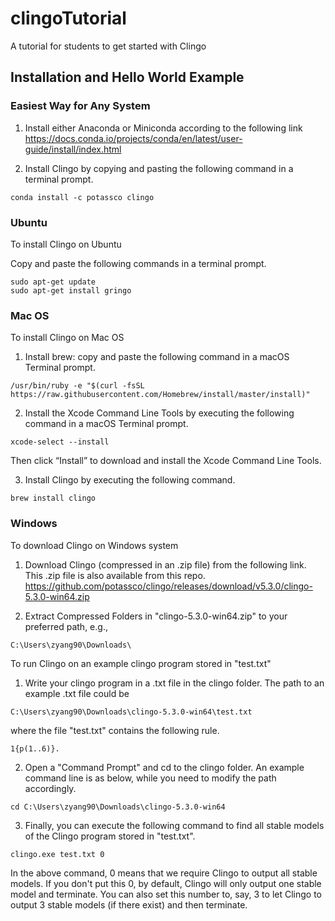 # clingoTutorial
A tutorial for students to get started with Clingo

## Installation and Hello World Example

### Easiest Way for Any System
1. Install either Anaconda or Miniconda according to the following link
https://docs.conda.io/projects/conda/en/latest/user-guide/install/index.html

2. Install Clingo by copying and pasting the following command in a terminal prompt.
```
conda install -c potassco clingo
```

### Ubuntu
To install Clingo on Ubuntu

Copy and paste the following commands in a terminal prompt.
```
sudo apt-get update
sudo apt-get install gringo
```

### Mac OS
To install Clingo on Mac OS

1. Install brew: copy and paste the following command in a macOS Terminal prompt.
```
/usr/bin/ruby -e "$(curl -fsSL https://raw.githubusercontent.com/Homebrew/install/master/install)"
```

2. Install the Xcode Command Line Tools by executing the following command in a macOS Terminal prompt.
```
xcode-select --install
```
Then click “Install” to download and install the Xcode Command Line Tools.

3. Install Clingo by executing the following command.
```
brew install clingo
```

### Windows
To download Clingo on Windows system

1. Download Clingo (compressed in an .zip file) from the following link. This .zip file is also available from this repo.
https://github.com/potassco/clingo/releases/download/v5.3.0/clingo-5.3.0-win64.zip

2. Extract Compressed Folders in "clingo-5.3.0-win64.zip" to your preferred path, e.g.,
```
C:\Users\zyang90\Downloads\
```

To run Clingo on an example clingo program stored in "test.txt"

1. Write your clingo program in a .txt file in the clingo folder. The path to an example .txt file could be 
```
C:\Users\zyang90\Downloads\clingo-5.3.0-win64\test.txt
```
where the file "test.txt" contains the following rule.
```
1{p(1..6)}.
```

2. Open a "Command Prompt" and cd to the clingo folder. An example command line is as below, while you need to modify the path accordingly.
```
cd C:\Users\zyang90\Downloads\clingo-5.3.0-win64
```

3. Finally, you can execute the following command to find all stable models of the Clingo program stored in "test.txt".
```
clingo.exe test.txt 0
```
In the above command, 0 means that we require Clingo to output all stable models. If you don't put this 0, by default, Clingo will only output one stable model and terminate. You can also set this number to, say, 3 to let Clingo to output 3 stable models (if there exist) and then terminate.
